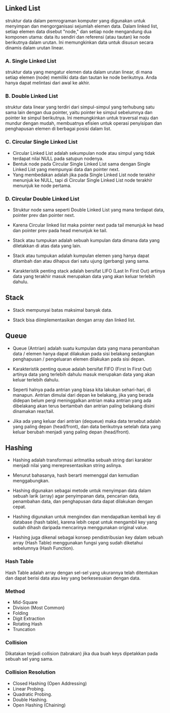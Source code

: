 ## Linked List

struktur data dalam pemrograman komputer yang digunakan 
untuk menyimpan dan mengorganisasi sejumlah elemen data.
Dalam linked list, setiap elemen data disebut "node," dan setiap
node mengandung dua komponen utama: data itu sendiri dan
referensi (atau tautan) ke node berikutnya dalam urutan. 
Ini memungkinkan data untuk disusun secara dinamis dalam 
urutan linear.

### A. Single Linked List

struktur data yang mengatur elemen data
dalam urutan linear, di mana setiap elemen (node) memiliki data
dan tautan ke node berikutnya. Anda hanya dapat melintasi
dari awal ke akhir.

### B. Double Linked List

struktur data linear yang terdiri dari simpul-simpul yang terhubung
satu sama lain dengan dua pointer, yaitu pointer ke simpul sebelumnya
dan pointer ke simpul berikutnya. Ini memungkinkan untuk traversal
maju dan mundur dengan mudah, membuatnya efisien untuk operasi
penyisipan dan penghapusan elemen di berbagai posisi dalam
list.

### C. Circular Single Linked List

- Circular Linked List adalah sekumpulan node atau simpul yang tidak 
terdapat nilai NULL pada satupun
nodenya.
- Bentuk node pada Circular Single Linked List sama dengan Single 
Linked List yang mempunyai data dan
pointer next.
- Yang membedakan adalah jika pada Single Linked List node terakhir 
menunjuk ke NULL, tapi di Circular Single Linked List node terakhir
menunjuk ke node pertama.

### D. Circular Double Linked List

- Struktur node sama seperti Double Linked List yang mana terdapat 
data, pointer prev dan pointer next.

- Karena Circular linked list maka pointer next pada tail menunjuk 
ke head dan pointer prev pada head menunjuk ke tail.


- Stack atau tumpukan adalah sebuah kumpulan data dimana data yang
diletakkan di atas data yang lain.

- Stack atau tumpukan adalah kumpulan elemen yang hanya dapat 
ditambah dan atau dihapus dari satu ujung (gerbang) yang sama.

- Karakteristik penting stack adalah bersifat LIFO (Last In First Out)
artinya data yang terakhir masuk merupakan data yang akan keluar
terlebih dahulu.

## Stack
- Stack mempunyai batas maksimal banyak data.

- Stack bisa diimplementasikan dengan array dan linked list.

## Queue

- Queue (Antrian) adalah suatu kumpulan data yang mana penambahan 
data / elemen hanya dapat dilakukan pada sisi belakang sedangkan 
penghapusan / pengeluaran elemen dilakukan pada sisi depan.

- Karakteristik penting queue adalah bersifat FIFO (First In First Out) 
artinya data yang terlebih dahulu masuk merupakan data yang akan keluar 
terlebih dahulu.

- Seperti halnya pada antrian yang biasa kita lakukan 
sehari-hari, di manapun. Antrian dimulai dari depan ke belakang, jika yang 
berada didepan belum pergi meninggalkan antrian maka antrian yang ada 
dibelakang akan terus bertambah dan antrian paling belakang disini 
dinamakan rear/tail.

- Jika ada yang keluar dari antrian (dequeue) maka data tersebut 
adalah yang paling depan (head/front), dan data berikutnya setelah data 
yang keluar berubah menjadi yang paling depan (head/front).

## Hashing 

- Hashing adalah transformasi aritmatika sebuah string dari karakter 
menjadi nilai yang merepresentasikan string aslinya.

- Menurut bahasanya, hash berarti memenggal dan kemudian menggabungkan.

- Hashing digunakan sebagai metode untuk menyimpan data dalam sebuah
larik (array) agar penyimpanan data, pencarian data, penambahan data, dan
penghapusan data dapat dilakukan dengan cepat.

- Hashing digunakan untuk mengindex dan mendapatkan kembali key di
database (hash table), karena lebih cepat untuk mengambil key yang sudah 
dihash daripada mencarinya menggunakan original value.

- Hashing juga dikenal sebagai konsep pendistribusian key dalam sebuah 
array (Hash Table) menggunakan fungsi yang sudah diketahui
sebelumnya (Hash Function).

### Hash Table

Hash Table adalah array dengan sel-sel yang ukurannya telah ditentukan 
dan dapat berisi data atau key yang berkesesuaian dengan data.

### Method

- Mid-Square
- Division (Most Common)
- Folding
- Digit Extraction
- Rotating Hash
- Truncation

### Collision

Dikatakan terjadi collision (tabrakan) jika dua buah keys dipetakkan 
pada sebuah sel yang sama.


### Collision Resolution

- Closed Hashing (Open Addressing)
- Linear Probing.
- Quadratic Probing.
- Double Hashing.
- Open Hashing (Chaining)
